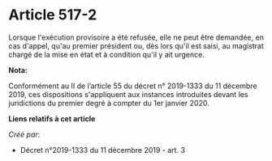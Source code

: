 # Article 517-2

Lorsque l'exécution provisoire a été refusée, elle ne peut être demandée, en cas d'appel, qu'au premier président ou, dès
lors qu'il est saisi, au magistrat chargé de la mise en état et à condition qu'il y ait urgence.

**Nota:**

Conformément au II de l’article 55 du décret n° 2019-1333 du 11 décembre 2019, ces dispositions s'appliquent aux instances
introduites devant les juridictions du premier degré à compter du 1er janvier 2020.

**Liens relatifs à cet article**

_Créé par_:

  - Décret n°2019-1333 du 11 décembre 2019 - art. 3
